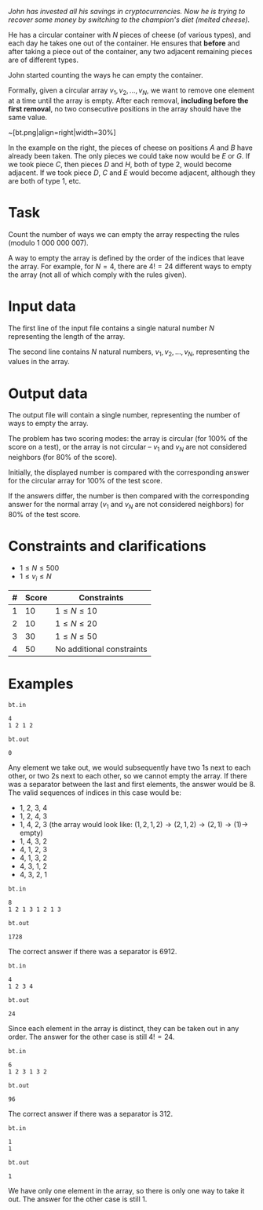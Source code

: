 *John has invested all his savings in cryptocurrencies. Now he is trying to recover some money by switching to the champion's diet (melted cheese).*

He has a circular container with $N$ pieces of cheese (of various types), and each day he takes one out of the container. He ensures that **before** and after taking a piece out of the container, any two adjacent remaining pieces are of different types.

John started counting the ways he can empty the container.

Formally, given a circular array $v_1, v_2, \ldots, v_N$, we want to remove one element at a time until the array is empty. After each removal, **including before the first removal**, no two consecutive positions in the array should have the same value.

~[bt.png|align=right|width=30%]

In the example on the right, the pieces of cheese on positions $A$ and $B$ have already been taken. The only pieces we could take now would be $E$ or $G$. If we took piece $C$, then pieces $D$ and $H$, both of type $2$, would become adjacent. If we took piece $D$, $C$ and $E$ would become adjacent, although they are both of type $1$, etc.

# Task
Count the number of ways we can empty the array respecting the rules (modulo $1\ 000\ 000\ 007$).

A way to empty the array is defined by the order of the indices that leave the array. For example, for $N = 4$, there are $4! = 24$ different ways to empty the array (not all of which comply with the rules given).

# Input data
The first line of the input file contains a single natural number $N$ representing the length of the array.

The second line contains $N$ natural numbers, $v_1, v_2, \ldots, v_N$, representing the values in the array.

# Output data
The output file will contain a single number, representing the number of ways to empty the array.

The problem has two scoring modes: the array is circular (for $100\%$ of the score on a test), or the array is not circular – $v_1$ and $v_N$ are not considered neighbors (for $80\%$ of the score).

Initially, the displayed number is compared with the corresponding answer for the circular array for $100\%$ of the test score.

If the answers differ, the number is then compared with the corresponding answer for the normal array ($v_1$ and $v_N$ are not considered neighbors) for $80\%$ of the test score.

# Constraints and clarifications
- $1\leq N \leq 500$
- $1 \leq v_i \leq N$

|# | Score | Constraints|
| - | - | ------------|
|1|10|$1\leq N\leq 10$|
|2|10|$1\leq N\leq 20$|
|3|30|$1\leq N\leq 50$|
|4|50|No additional constraints|

# Examples
`bt.in`
```
4
1 2 1 2
```
`bt.out`
```
0
```
Any element we take out, we would subsequently have two $1$s next to each other, or two $2$s next to each other, so we cannot empty the array. If there was a separator between the last and first elements, the answer would be $8$. The valid sequences of indices in this case would be:
- $1$, $2$, $3$, $4$
- $1$, $2$, $4$, $3$
- $1$, $4$, $2$, $3$ (the array would look like: $(1, 2, 1, 2) \rightarrow (2, 1, 2) \rightarrow (2, 1) \rightarrow (1) \rightarrow$ empty)
- $1$, $4$, $3$, $2$
- $4$, $1$, $2$, $3$
- $4$, $1$, $3$, $2$
- $4$, $3$, $1$, $2$
- $4$, $3$, $2$, $1$

`bt.in`
```
8
1 2 1 3 1 2 1 3
```
`bt.out`
```
1728
```
The correct answer if there was a separator is $6912$.

`bt.in`
```
4
1 2 3 4
```
`bt.out`
```
24
```
Since each element in the array is distinct, they can be taken out in any order. The answer for the other case is still $4! = 24$.

`bt.in`
```
6
1 2 3 1 3 2
```
`bt.out`
```
96
```
The correct answer if there was a separator is $312$.

`bt.in`
```
1
1
```
`bt.out`
```
1
```
We have only one element in the array, so there is only one way to take it out. The answer for the other case is still $1$.